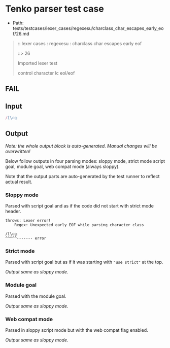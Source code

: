 # Tenko parser test case

- Path: tests/testcases/lexer_cases/regexesu/charclass_char_escapes_early_eof/26.md

> :: lexer cases : regexesu : charclass char escapes early eof
>
> ::> 26
>
> Imported lexer test
>
> control character lc eol/eof

## FAIL

## Input

`````js
/[\cg
`````

## Output

_Note: the whole output block is auto-generated. Manual changes will be overwritten!_

Below follow outputs in four parsing modes: sloppy mode, strict mode script goal, module goal, web compat mode (always sloppy).

Note that the output parts are auto-generated by the test runner to reflect actual result.

### Sloppy mode

Parsed with script goal and as if the code did not start with strict mode header.

`````
throws: Lexer error!
    Regex: Unexpected early EOF while parsing character class

/[\cg
^^^^^------- error
`````

### Strict mode

Parsed with script goal but as if it was starting with `"use strict"` at the top.

_Output same as sloppy mode._

### Module goal

Parsed with the module goal.

_Output same as sloppy mode._

### Web compat mode

Parsed in sloppy script mode but with the web compat flag enabled.

_Output same as sloppy mode._
